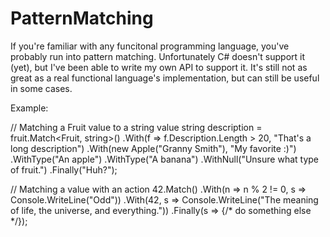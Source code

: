 # PatternMatching

If you're familiar with any funcitonal programming language, you've probably run into pattern matching. Unfortunately C# doesn't support it (yet), but I've been able to write my own API to support it. It's still not as great as a real functional language's implementation, but can still be useful in some cases.

Example:


// Matching a Fruit value to a string value
string description = fruit.Match<Fruit, string>()
    .With(f => f.Description.Length > 20, "That's a long description")
    .With(new Apple("Granny Smith"), "My favorite :)")
    .WithType<Apple>("An apple")
    .WithType<Banana>("A banana")
    .WithNull("Unsure what type of fruit.")
    .Finally("Huh?");
  
  
// Matching a value with an action
42.Match()
    .With(n => n % 2 != 0, s => Console.WriteLine("Odd"))
    .With(42, s => Console.WriteLine("The meaning of life, the universe, and everything."))
    .Finally(s => {/* do something else */});
